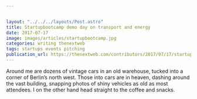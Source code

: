 ```yaml
---


layout: "../../../layouts/Post.astro"
title: Startupbootcamp demo day on transport and energy
date: 2017-07-17
image: images/articles/startupbootcamp.jpg
categories: writing thenextweb
tags: startups events pitching
publication_url: https://thenextweb.com/contributors/2017/07/17/startupbootcamp-demo-day-transport-energy/#.tnw_GC3oSW3u
---
```


Around me are dozens of vintage cars in an old warehouse, tucked into a corner of Berlin’s north west. Those into cars are in heaven, dashing around the vast building, snapping photos of shiny vehicles as old as most attendees. I on the other hand head straight to the coffee and snacks.
